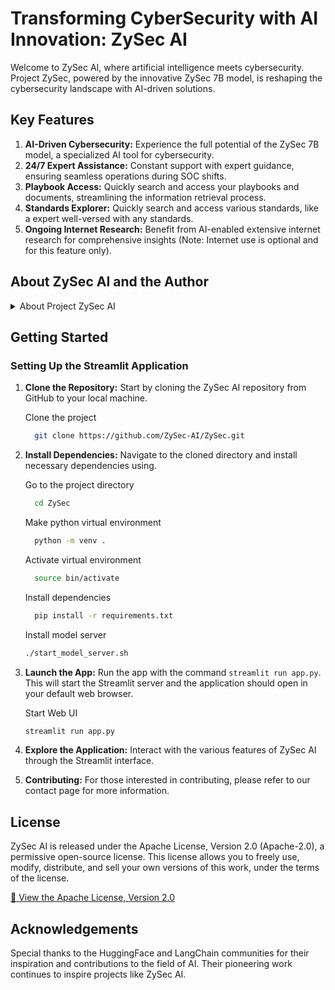 # Transforming CyberSecurity with AI Innovation: ZySec AI

Welcome to ZySec AI, where artificial intelligence meets cybersecurity. Project ZySec, powered by the innovative ZySec 7B model, is reshaping the cybersecurity landscape with AI-driven solutions.

## Key Features

1. **AI-Driven Cybersecurity:** Experience the full potential of the ZySec 7B model, a specialized AI tool for cybersecurity.
2. **24/7 Expert Assistance:** Constant support with expert guidance, ensuring seamless operations during SOC shifts.
3. **Playbook Access:** Quickly search and access your playbooks and documents, streamlining the information retrieval process.
4. **Standards Explorer:** Quickly search and access various standards, like a expert well-versed with any standards.
5. **Ongoing Internet Research:** Benefit from AI-enabled extensive internet research for comprehensive insights (Note: Internet use is optional and for this feature only).

## About ZySec AI and the Author

<details>
<summary>About Project ZySec AI</summary>

### About ZySec AI

ZySec AI leads the charge in integrating **Cyber Security with Artificial Intelligence**. Our vision is to transform how security professionals leverage technology. ZySec AI is more than just a tool; it is a holistic approach to enhancing security operations, merging AI's innovative power with the unique challenges of cybersecurity, while prioritizing privacy.

- [🔗 View Our Road Map](https://github.com/ZySec-AI/ZySec/blob/main/roadmap.md)
- [🔗 Explore the Project on GitHub](https://github.com/ZySec-AI/ZySec.git)
- [🔗 Contact Us](https://docs.google.com/forms/d/e/1FAIpQLSdkqIjQUoUOorsWXVzgQhJ-vbp1OpN1ZI0u3u8fK_o-UxII2w/viewform)

*Note: ZySec AI is designed to operate without internet connectivity, ensuring complete privacy. The only exception is the optional internet research feature.*

### ZySec 7B Model

**ZySec 7B**, the cornerstone of ZySec AI, is built on HuggingFace's Zephyr language model series. Custom-designed for cybersecurity, it offers an expert level of knowledge and insights. The model is extensively trained across more than 30 unique domains, ensuring its effectiveness and reliability in the cybersecurity field.

- [🔗 Checkout Model on HuggingFace](https://huggingface.co/aihub-app/ZySec-7B-v1)

### About the Author - Venkatesh Siddi

**Venkatesh Siddi** is a notable expert in cybersecurity, integrating **Artificial Intelligence and Machine Learning** into complex security challenges. His expertise extends to big data, cloud security, and innovative technology design.

- [🔗 Connect with Venkatesh on LinkedIn](https://www.linkedin.com/in/venkycs/)

</details>

## Getting Started

### Setting Up the Streamlit Application

1. **Clone the Repository:** Start by cloning the ZySec AI repository from GitHub to your local machine.

      Clone the project

      ```bash
        git clone https://github.com/ZySec-AI/ZySec.git
      ```
2. **Install Dependencies:** Navigate to the cloned directory and install necessary dependencies using.

      Go to the project directory

      ```bash
        cd ZySec
      ```
      Make python virtual environment

      ```bash
        python -m venv .
      ```

      Activate virtual environment

      ```bash
        source bin/activate
      ```

      Install dependencies

      ```bash
        pip install -r requirements.txt
      ```
      Install model server

      ```bash
      ./start_model_server.sh
      ```

3. **Launch the App:** Run the app with the command `streamlit run app.py`. This will start the Streamlit server and the application should open in your default web browser.

      Start Web UI

      ```bash
      streamlit run app.py
      ```

4. **Explore the Application:** Interact with the various features of ZySec AI through the Streamlit interface.
5. **Contributing:** For those interested in contributing, please refer to our contact page for more information.

## License

ZySec AI is released under the Apache License, Version 2.0 (Apache-2.0), a permissive open-source license. This license allows you to freely use, modify, distribute, and sell your own versions of this work, under the terms of the license.

[🔗 View the Apache License, Version 2.0](https://www.apache.org/licenses/LICENSE-2.0)

## Acknowledgements

Special thanks to the HuggingFace and LangChain communities for their inspiration and contributions to the field of AI. Their pioneering work continues to inspire projects like ZySec AI.
